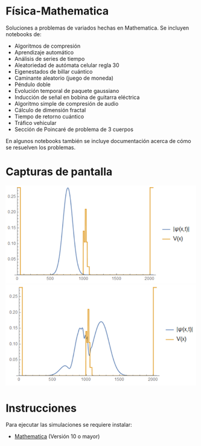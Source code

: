 Física-Mathematica
=============

Soluciones a problemas de variados hechas en Mathematica. Se incluyen notebooks de:

* Algoritmos de compresión
* Aprendizaje automático
* Análisis de series de tiempo
* Aleatoriedad de autómata celular regla 30
* Eigenestados de billar cuántico
* Caminante aleatorio (juego de moneda)
* Péndulo doble
* Evolución temporal de paquete gaussiano
* Inducción de señal en bobina de guitarra eléctrica
* Algoritmo simple de compresión de audio
* Cálculo de dimensión fractal
* Tiempo de retorno cuántico
* Tráfico vehicular
* Sección de Poincaré de problema de 3 cuerpos

En algunos notebooks también se incluye documentación acerca de cómo se resuelven los problemas.

Capturas de pantalla
====================

![Captura1](images/grafica1.png?raw=true "Captura 1")
![Captura2](images/grafica2.png?raw=true "Captura 2")

Instrucciones
========

Para ejecutar las simulaciones se requiere instalar:

* [Mathematica](https://www.wolfram.com/mathematica/) (Versión 10 o mayor)

